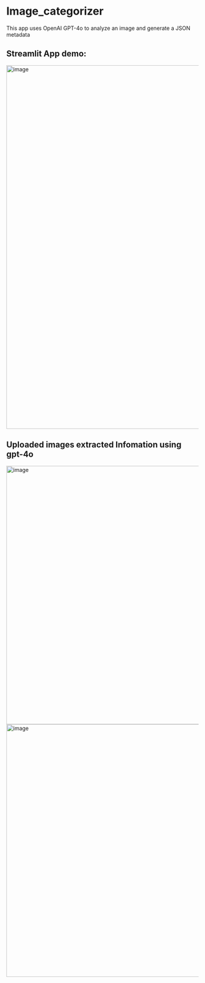 # Image_categorizer
This app uses OpenAI GPT-4o to analyze an image and generate a JSON metadata 

## Streamlit App demo:
<img width="954" alt="image" src="https://github.com/user-attachments/assets/d9ee8efd-23be-441e-afa6-00f93288712e">

## Uploaded images extracted Infomation using gpt-4o
<img width="678" alt="image" src="https://github.com/user-attachments/assets/4118ce78-2803-466c-b64a-11c35e7e42d5">
<img width="663" alt="image" src="https://github.com/user-attachments/assets/b8f17989-21a4-4ce8-ad7f-24d84857fa13">




